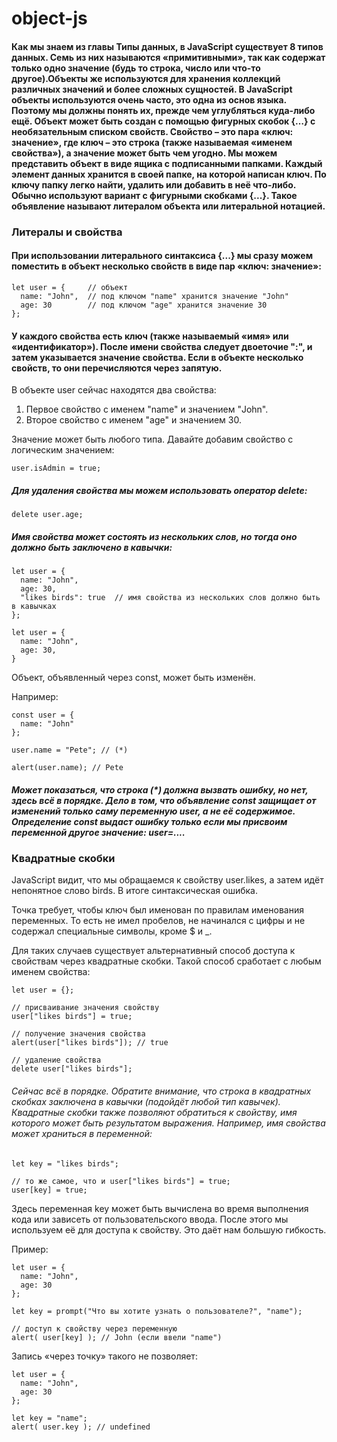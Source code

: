 # object-js
#### Как мы знаем из главы Типы данных, в JavaScript существует 8 типов данных. Семь из них называются «примитивными», так как содержат только одно значение (будь то строка, число или что-то другое).Объекты же используются для хранения коллекций различных значений и более сложных сущностей. В JavaScript объекты используются очень часто, это одна из основ языка. Поэтому мы должны понять их, прежде чем углубляться куда-либо ещё. Объект может быть создан с помощью фигурных скобок {…} с необязательным списком свойств. Свойство – это пара «ключ: значение», где ключ – это строка (также называемая «именем свойства»), а значение может быть чем угодно. Мы можем представить объект в виде ящика с подписанными папками. Каждый элемент данных хранится в своей папке, на которой написан ключ. По ключу папку легко найти, удалить или добавить в неё что-либо.  Обычно используют вариант с фигурными скобками {...}. Такое объявление называют литералом объекта или литеральной нотацией.

### Литералы и свойства
#### При использовании литерального синтаксиса {...} мы сразу можем поместить в объект несколько свойств в виде пар «ключ: значение»:
```
let user = {     // объект
  name: "John",  // под ключом "name" хранится значение "John"
  age: 30        // под ключом "age" хранится значение 30
};
```

#### У каждого свойства есть ключ (также называемый «имя» или «идентификатор»). После имени свойства следует двоеточие ":", и затем указывается значение свойства. Если в объекте несколько свойств, то они перечисляются через запятую.
В объекте user сейчас находятся два свойства:
1. Первое свойство с именем "name" и значением "John".
2. Второе свойство с именем "age" и значением 30.


Значение может быть любого типа. Давайте добавим свойство с логическим значением:
```
user.isAdmin = true;
```
##### Для удаления свойства мы можем использовать оператор delete:
```
delete user.age;
```
##### Имя свойства может состоять из нескольких слов, но тогда оно должно быть заключено в кавычки:
```
let user = {
  name: "John",
  age: 30,
  "likes birds": true  // имя свойства из нескольких слов должно быть в кавычках
};
```

```
let user = {
  name: "John",
  age: 30,
}
```
Объект, объявленный через const, может быть изменён.

Например:
```
const user = {
  name: "John"
};

user.name = "Pete"; // (*)

alert(user.name); // Pete
```

##### Может показаться, что строка (*) должна вызвать ошибку, но нет, здесь всё в порядке. Дело в том, что объявление const защищает от изменений только саму переменную user, а не её содержимое. Определение const выдаст ошибку только если мы присвоим переменной другое значение: user=....

### Квадратные скобки
JavaScript видит, что мы обращаемся к свойству user.likes, а затем идёт непонятное слово birds. В итоге синтаксическая ошибка.

Точка требует, чтобы ключ был именован по правилам именования переменных. То есть не имел пробелов, не начинался с цифры и не содержал специальные символы, кроме $ и _.

Для таких случаев существует альтернативный способ доступа к свойствам через квадратные скобки. Такой способ сработает с любым именем свойства:
```
let user = {};

// присваивание значения свойству
user["likes birds"] = true;

// получение значения свойства
alert(user["likes birds"]); // true

// удаление свойства
delete user["likes birds"];
```
###### Сейчас всё в порядке. Обратите внимание, что строка в квадратных скобках заключена в кавычки (подойдёт любой тип кавычек). Квадратные скобки также позволяют обратиться к свойству, имя которого может быть результатом выражения. Например, имя свойства может храниться в переменной:

```
let key = "likes birds";

// то же самое, что и user["likes birds"] = true;
user[key] = true;
```

Здесь переменная key может быть вычислена во время выполнения кода или зависеть от пользовательского ввода. После этого мы используем её для доступа к свойству. Это даёт нам большую гибкость.

Пример:

```
let user = {
  name: "John",
  age: 30
};

let key = prompt("Что вы хотите узнать о пользователе?", "name");

// доступ к свойству через переменную
alert( user[key] ); // John (если ввели "name")
```

Запись «через точку» такого не позволяет:
```
let user = {
  name: "John",
  age: 30
};

let key = "name";
alert( user.key ); // undefined
```

